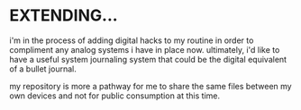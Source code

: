# EXTENDING...
i'm in the process of adding digital hacks to my routine in order to compliment any analog systems i have in place now. ultimately, i'd like to have a useful system journaling system that could be the digital equivalent of a bullet journal. 

my repository is more a pathway for me to share the same files between my own devices and not for public consumption at this time. 
